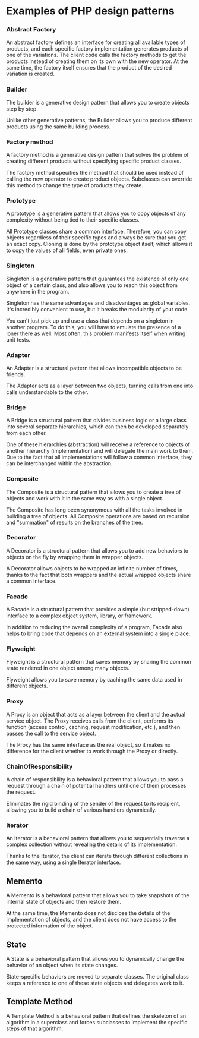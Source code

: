 # Examples of PHP design patterns

### Abstract Factory
An abstract factory defines an interface for creating all available types of products, and each specific factory implementation generates products of one of the variations. The client code calls the factory methods to get the products instead of creating them on its own with the new operator. At the same time, the factory itself ensures that the product of the desired variation is created.

### Builder
The builder is a generative design pattern that allows you to create objects step by step.

Unlike other generative patterns, the Builder allows you to produce different products using the same building process.

### Factory method
A factory method is a generative design pattern that solves the problem of creating different products without specifying specific product classes.

The factory method specifies the method that should be used instead of calling the new operator to create product objects. Subclasses can override this method to change the type of products they create.

### Prototype
A prototype is a generative pattern that allows you to copy objects of any complexity without being tied to their specific classes.

All Prototype classes share a common interface. Therefore, you can copy objects regardless of their specific types and always be sure that you get an exact copy. Cloning is done by the prototype object itself, which allows it to copy the values of all fields, even private ones.

### Singleton
Singleton is a generative pattern that guarantees the existence of only one object of a certain class, and also allows you to reach this object from anywhere in the program.

Singleton has the same advantages and disadvantages as global variables. It's incredibly convenient to use, but it breaks the modularity of your code.

You can't just pick up and use a class that depends on a singleton in another program. To do this, you will have to emulate the presence of a loner there as well. Most often, this problem manifests itself when writing unit tests.

### Adapter
An Adapter is a structural pattern that allows incompatible objects to be friends.

The Adapter acts as a layer between two objects, turning calls from one into calls understandable to the other.

### Bridge
A Bridge is a structural pattern that divides business logic or a large class into several separate hierarchies, which can then be developed separately from each other.

One of these hierarchies (abstraction) will receive a reference to objects of another hierarchy (implementation) and will delegate the main work to them. Due to the fact that all implementations will follow a common interface, they can be interchanged within the abstraction.

### Composite
The Composite is a structural pattern that allows you to create a tree of objects and work with it in the same way as with a single object.

The Composite has long been synonymous with all the tasks involved in building a tree of objects. All Composite operations are based on recursion and "summation" of results on the branches of the tree.

### Decorator
A Decorator is a structural pattern that allows you to add new behaviors to objects on the fly by wrapping them in wrapper objects.

A Decorator allows objects to be wrapped an infinite number of times, thanks to the fact that both wrappers and the actual wrapped objects share a common interface.

### Facade
A Facade is a structural pattern that provides a simple (but stripped-down) interface to a complex object system, library, or framework.

In addition to reducing the overall complexity of a program, Facade also helps to bring code that depends on an external system into a single place.

### Flyweight
Flyweight is a structural pattern that saves memory by sharing the common state rendered in one object among many objects.

Flyweight allows you to save memory by caching the same data used in different objects.

### Proxy
A Proxy is an object that acts as a layer between the client and the actual service object. The Proxy receives calls from the client, performs its function (access control, caching, request modification, etc.), and then passes the call to the service object.

The Proxy has the same interface as the real object, so it makes no difference for the client whether to work through the Proxy or directly.

### ChainOfResponsibility
A chain of responsibility is a behavioral pattern that allows you to pass a request through a chain of potential handlers until one of them processes the request.

Eliminates the rigid binding of the sender of the request to its recipient, allowing you to build a chain of various handlers dynamically.

### Iterator
An Iterator is a behavioral pattern that allows you to sequentially traverse a complex collection without revealing the details of its implementation.

Thanks to the Iterator, the client can iterate through different collections in the same way, using a single Iterator interface.

## Memento
A Memento is a behavioral pattern that allows you to take snapshots of the internal state of objects and then restore them.

At the same time, the Memento does not disclose the details of the implementation of objects, and the client does not have access to the protected information of the object.

## State
A State is a behavioral pattern that allows you to dynamically change the behavior of an object when its state changes.

State-specific behaviors are moved to separate classes. The original class keeps a reference to one of these state objects and delegates work to it.

## Template Method
A Template Method is a behavioral pattern that defines the skeleton of an algorithm in a superclass and forces subclasses to implement the specific steps of that algorithm.
